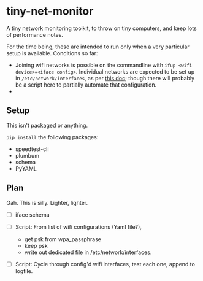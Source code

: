 # tiny-net-monitor
A tiny network monitoring toolkit, to throw on tiny computers, and keep lots of performance notes.

For the time being, these are intended to run only when a very particular setup is available. Conditions so far:

- Joining wifi networks is possible on the commandline with `ifup <wifi device>=<iface config>`. Individual networks are expected to be set up in `/etc/network/interfaces`, as per [this doc][wificonf]; though there will probably be a script here to partially automate that configuration.
- 

[wificonf]: https://help.ubuntu.com/community/NetworkConfigurationCommandLine/Automatic

## Setup
This isn't packaged or anything.

`pip install` the following packages:

* speedtest-cli
* plumbum
* schema
* PyYAML

## Plan

Gah. This is silly. Lighter, lighter.

- [ ] iface schema
- [ ] Script: From list of wifi configurations (Yaml file?),
  - get psk from wpa_passphrase
  - keep psk 
  - write out dedicated file in /etc/network/interfaces.

- [ ] Script: Cycle through config'd wifi interfaces, test each one, append to logfile.

